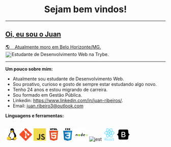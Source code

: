<h1 align="center"> Sejam bem vindos! </h1>
<hr />
<a href="https://github.com/JuanRsouza" target="_blank">
  <h2> Oi, eu sou o Juan </h2>
<p align="left" >
🌎 &nbsp&nbsp Atualmente moro em Belo Horizonte/MG.<br />
<img align="left" src="https://emoji.slack-edge.com/TMDDFEPFU/trybe_logoverde/1ff4f04c05e88868.png" width="20px" height="20px">
</a> 
Estudante de Desenvolvimento Web na Trybe.
</p>
<hr />
<p>
<strong>Um pouco sobre mim:</strong> <br />
  
  - Atualmente sou estudante de Desenvolvimento Web. <br />
- Sou proativo, curioso e gosto de sempre estar estudando algo novo. <br/>
- Tenho 24 anos e estou migrando de carreira. <br/>
- Sou formado em Gestão Pública. <br />
- Linkedin: https://www.linkedin.com/in/juan-ribeiros/.
- Email: juan.ribeiro3@outlook.com

<strong>Linguagens e ferramentas:</strong> <br/><br/>
<p align="left">
<img src="https://raw.githubusercontent.com/devicons/devicon/master/icons/linux/linux-original.svg" alt="linux" width="40" height="40" />
<img src="https://raw.githubusercontent.com/devicons/devicon/master/icons/git/git-original.svg" alt="git" width="40" height="40"/>
<img src="https://raw.githubusercontent.com/devicons/devicon/master/icons/javascript/javascript-original.svg" alt="javascript" width="40" height="40"/>           
<img src="https://raw.githubusercontent.com/devicons/devicon/master/icons/html5/html5-original-wordmark.svg" alt="html5" width="40" height="40"/> 
<img src="https://raw.githubusercontent.com/devicons/devicon/master/icons/css3/css3-original-wordmark.svg" alt="css3" width="40" height="40"/> 

<img src="https://raw.githubusercontent.com/devicons/devicon/master/icons/nodejs/nodejs-original-wordmark.svg" alt="nodejs" width="40" height="40"/>  
<img src="https://www.learnstorybook.com/intro-to-storybook/logo-jest.png" alt="jest" width="40" height="40" />
<img src="https://raw.githubusercontent.com/devicons/devicon/master/icons/react/react-original-wordmark.svg" alt="react" width="40" height="40"/> 
<!-- <img src="https://raw.githubusercontent.com/devicons/devicon/master/icons/redux/redux-original.svg" alt="redux" width="40" height="40"/>  -->
<img src="https://raw.githubusercontent.com/devicons/devicon/master/icons/bootstrap/bootstrap-plain.svg" alt="Bootstrap" width="40" height="40" />
</p>
